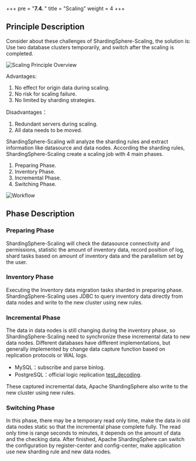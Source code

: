 +++
pre = "<b>7.4. </b>"
title = "Scaling"
weight = 4
+++

## Principle Description

Consider about these challenges of ShardingSphere-Scaling, the solution is: Use two database clusters temporarily, and switch after the scaling is completed.

![Scaling Principle Overview](https://shardingsphere.apache.org/document/current/img/scaling/principle_v2.png)

Advantages:

1. No effect for origin data during scaling.
2. No risk for scaling failure.
3. No limited by sharding strategies.

Disadvantages：

1. Redundant servers during scaling.
2. All data needs to be moved.

ShardingSphere-Scaling will analyze the sharding rules and extract information like datasource and data nodes.
According the sharding rules, ShardingSphere-Scaling create a scaling job with 4 main phases.

1. Preparing Phase.
2. Inventory Phase.
3. Incremental Phase.
4. Switching Phase.

![Workflow](https://shardingsphere.apache.org/document/current/img/scaling/workflow.en.png)

## Phase Description

### Preparing Phase

ShardingSphere-Scaling will check the datasource connectivity and permissions, statistic the amount of inventory data, record position of log, 
shard tasks based on amount of inventory data and the parallelism set by the user.

### Inventory Phase

Executing the Inventory data migration tasks sharded in preparing phase.
ShardingSphere-Scaling uses JDBC to query inventory data directly from data nodes and write to the new cluster using new rules.

### Incremental Phase

The data in data nodes is still changing during the inventory phase, so ShardingSphere-Scaling need to synchronize these incremental data to new data nodes.
Different databases have different implementations, but generally implemented by change data capture function based on replication protocols or WAL logs.

- MySQL：subscribe and parse binlog.
- PostgreSQL：official logic replication [test_decoding](https://www.postgresql.org/docs/9.4/test-decoding.html).

These captured incremental data, Apache ShardingSphere also write to the new cluster using new rules.

### Switching Phase

In this phase, there may be a temporary read only time, make the data in old data nodes static so that the incremental phase complete fully.
The read only time is range seconds to minutes, it depends on the amount of data and the checking data.
After finished, Apache ShardingSphere can switch the configuration by register-center and config-center, make application use new sharding rule and new data nodes.
